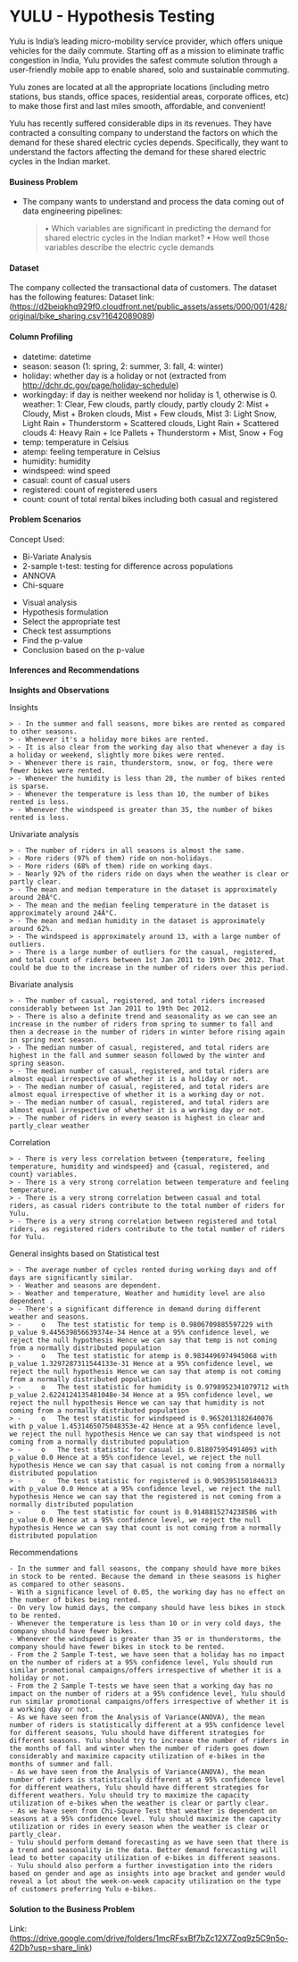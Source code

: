
# YULU - Hypothesis Testing

Yulu is India’s leading micro-mobility service provider, which offers unique vehicles for the daily commute. Starting off as a mission to eliminate traffic congestion in India, Yulu provides the safest commute solution through a user-friendly mobile app to enable shared, solo and sustainable commuting.

Yulu zones are located at all the appropriate locations (including metro stations, bus stands, office spaces, residential areas, corporate offices, etc) to make those first and last miles smooth, affordable, and convenient!

Yulu has recently suffered considerable dips in its revenues. They have contracted a consulting company to understand the factors on which the demand for these shared electric cycles depends. Specifically, they want to understand the factors affecting the demand for these shared electric cycles in the Indian market.

#### Business Problem

- The company wants to understand and process the data coming out of data engineering pipelines:

  >• Which variables are significant in predicting the demand for shared electric cycles in the Indian market?
  >• How well those variables describe the electric cycle demands

#### Dataset

The company collected the transactional data of customers. The dataset has the following features:
Dataset link: (https://d2beiqkhq929f0.cloudfront.net/public_assets/assets/000/001/428/original/bike_sharing.csv?1642089089)

#### Column Profiling

*   datetime: datetime
*   season: season (1: spring, 2: summer, 3: fall, 4: winter)
*   holiday: whether day is a holiday or not (extracted from http://dchr.dc.gov/page/holiday-schedule)
*   workingday: if day is neither weekend nor holiday is 1, otherwise is 0.
weather:
    1: Clear, Few clouds, partly cloudy, partly cloudy
    2: Mist + Cloudy, Mist + Broken clouds, Mist + Few clouds, Mist
    3: Light Snow, Light Rain + Thunderstorm + Scattered clouds, Light Rain + Scattered clouds
    4: Heavy Rain + Ice Pallets + Thunderstorm + Mist, Snow + Fog
*   temp: temperature in Celsius
*   atemp: feeling temperature in Celsius
*   humidity: humidity
*   windspeed: wind speed
*   casual: count of casual users
*   registered: count of registered users
*   count: count of total rental bikes including both casual and registered

#### Problem Scenarios

Concept Used:

*   Bi-Variate Analysis
*   2-sample t-test: testing for difference across populations
*   ANNOVA
*   Chi-square

- Visual analysis 
- Hypothesis formulation 
- Select the appropriate test 
- Check test assumptions 
- Find the p-value
- Conclusion based on the p-value 

#### Inferences and Recommendations

**Insights and Observations**

Insights

    > - In the summer and fall seasons, more bikes are rented as compared to other seasons.
    > - Whenever it's a holiday more bikes are rented.
    > - It is also clear from the working day also that whenever a day is a holiday or weekend, slightly more bikes were rented.
    > - Whenever there is rain, thunderstorm, snow, or fog, there were fewer bikes were rented.
    > - Whenever the humidity is less than 20, the number of bikes rented is sparse.
    > - Whenever the temperature is less than 10, the number of bikes rented is less.
    > - Whenever the windspeed is greater than 35, the number of bikes rented is less.

Univariate analysis

    > - The number of riders in all seasons is almost the same.
    > - More riders (97% of them) ride on non-holidays.
    > - More riders (68% of them) ride on working days.
    > - Nearly 92% of the riders ride on days when the weather is clear or partly clear.
    > - The mean and median temperature in the dataset is approximately around 20Â°C.
    > - The mean and the median feeling temperature in the dataset is approximately around 24Â°C.
    > - The mean and median humidity in the dataset is approximately around 62%.
    > - The windspeed is approximately around 13, with a large number of outliers.
    > - There is a large number of outliers for the casual, registered, and total count of riders between 1st Jan 2011 to 19th Dec 2012. That could be due to the increase in the number of riders over this period.

Bivariate analysis

    > - The number of casual, registered, and total riders increased considerably between 1st Jan 2011 to 19th Dec 2012.
    > - There is also a definite trend and seasonality as we can see an increase in the number of riders from spring to summer to fall and then a decrease in the number of riders in winter before rising again in spring next season.
    > - The median number of casual, registered, and total riders are highest in the fall and summer season followed by the winter and spring season.
    > - The median number of casual, registered, and total riders are almost equal irrespective of whether it is a holiday or not.
    > - The median number of casual, registered, and total riders are almost equal irrespective of whether it is a working day or not.
    > - The median number of casual, registered, and total riders are almost equal irrespective of whether it is a working day or not.
    > - The number of riders in every season is highest in clear and partly_clear weather

Correlation

    > - There is very less correlation between {temperature, feeling temperature, humidity and windspeed} and {casual, registered, and count} variables.
    > - There is a very strong correlation between temperature and feeling temperature.
    > - There is a very strong correlation between casual and total riders, as casual riders contribute to the total number of riders for Yulu.
    > - There is a very strong correlation between registered and total riders, as registered riders contribute to the total number of riders for Yulu.

General insights based on Statistical test

    > - The average number of cycles rented during working days and off days are significantly similar.
    > - Weather and seasons are dependent.
    > - Weather and temperature, Weather and humidity level are also dependent .
    > - There's a significant difference in demand during different weather and seasons.
    > -     o   The test statistic for temp is 0.9806709885597229 with p_value 9.445639856639374e-34 Hence at a 95% confidence level, we reject the null hypothesis Hence we can say that temp is not coming from a normally distributed population
    > -     o   The test statistic for atemp is 0.9834496974945068 with p_value 1.3297287311544133e-31 Hence at a 95% confidence level, we reject the null hypothesis Hence we can say that atemp is not coming from a normally distributed population
    > -     o   The test statistic for humidity is 0.9798952341079712 with p_value 2.6224124135481048e-34 Hence at a 95% confidence level, we reject the null hypothesis Hence we can say that humidity is not coming from a normally distributed population
    > -     o   The test statistic for windspeed is 0.9652013182640076 with p_value 1.4531465075048353e-42 Hence at a 95% confidence level, we reject the null hypothesis Hence we can say that windspeed is not coming from a normally distributed population
    > -     o   The test statistic for casual is 0.818075954914093 with p_value 0.0 Hence at a 95% confidence level, we reject the null hypothesis Hence we can say that casual is not coming from a normally distributed population
    > -     o   The test statistic for registered is 0.9053951501846313 with p_value 0.0 Hence at a 95% confidence level, we reject the null hypothesis Hence we can say that the registered is not coming from a normally distributed population
    > -     o   The test statistic for count is 0.9148815274238586 with p_value 0.0 Hence at a 95% confidence level, we reject the null hypothesis Hence we can say that count is not coming from a normally distributed population

Recommendations 

    - In the summer and fall seasons, the company should have more bikes in stock to be rented. Because the demand in these seasons is higher as compared to other seasons. 
    - With a significance level of 0.05, the working day has no effect on the number of bikes being rented.
    - On very low humid days, the company should have less bikes in stock to be rented.
    - Whenever the temperature is less than 10 or in very cold days, the company should have fewer bikes.
    - Whenever the windspeed is greater than 35 or in thunderstorms, the company should have fewer bikes in stock to be rented.
    - From the 2 Sample T-test, we have seen that a holiday has no impact on the number of riders at a 95% confidence level, Yulu should run similar promotional campaigns/offers irrespective of whether it is a holiday or not.
    - From the 2 Sample T-tests we have seen that a working day has no impact on the number of riders at a 95% confidence level, Yulu should run similar promotional campaigns/offers irrespective of whether it is a working day or not.
    - As we have seen from the Analysis of Variance(ANOVA), the mean number of riders is statistically different at a 95% confidence level for different seasons, Yulu should have different strategies for different seasons. Yulu should try to increase the number of riders in the months of fall and winter when the number of riders goes down considerably and maximize capacity utilization of e-bikes in the months of summer and fall.
    - As we have seen from the Analysis of Variance(ANOVA), the mean number of riders is statistically different at a 95% confidence level for different weathers, Yulu should have different strategies for different weathers. Yulu should try to maximize the capacity utilization of e-bikes when the weather is clear or partly clear.
    - As we have seen from Chi-Square Test that weather is dependent on seasons at a 95% confidence level. Yulu should maximize the capacity utilization or rides in every season when the weather is clear or partly_clear.
    - Yulu should perform demand forecasting as we have seen that there is a trend and seasonality in the data. Better demand forecasting will lead to better capacity utilization of e-bikes in different seasons.
    - Yulu should also perform a further investigation into the riders based on gender and age as insights into age bracket and gender would reveal a lot about the week-on-week capacity utilization on the type of customers preferring Yulu e-bikes.

#### Solution to the Business Problem

Link: (https://drive.google.com/drive/folders/1mcRFsxBf7bZc12X7Zoq9z5C9n5o-42Db?usp=share_link)
